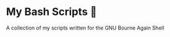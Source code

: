 # My Bash Scripts :water_buffalo:
A collection of my scripts written for the GNU Bourne Again Shell
